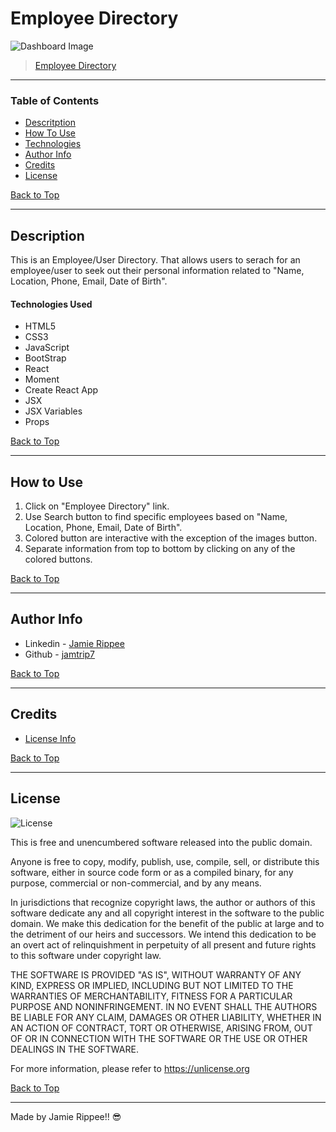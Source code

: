# Employee Directory

![Dashboard Image](src/screenshot/screenshot.jpg)

> [Employee Directory](https://jamtrip7.github.io/employee-directory)

---

### Table of Contents

- [Descritption](#description)
- [How To Use](#how-to-use)
- [Technologies](#technologies)
- [Author Info](#author-info)
- [Credits](#credits)
- [License](#license)

[Back to Top](#Employee-Directory)

---

## Description

This is an Employee/User Directory. That allows users to serach for an employee/user to seek out their personal information related to "Name, Location, Phone, Email, Date of Birth".

#### Technologies Used

- HTML5
- CSS3
- JavaScript
- BootStrap
- React
- Moment
- Create React App
- JSX
- JSX Variables
- Props

[Back to Top](#Employee-Directory)

---

## How to Use

 1. Click on "Employee Directory" link.
 2. Use Search button to find specific employees based on "Name, Location, Phone, Email, Date of Birth".
 3. Colored button are interactive with the exception of the images button.
 4. Separate information from top to bottom by clicking on any of the colored buttons.

[Back to Top](#Employee-Directory)

---

## Author Info

- Linkedin - [Jamie Rippee](https://www.linkedin.com/in/jamie-rippee-28316513/)
- Github - [jamtrip7](https://github.com/jamtrip7)

[Back to Top](#Employee-Directory)

---

## Credits

- [License Info](https://choosealicense.com/licenses/unlicense/#)

[Back to Top](#Employee-Directory)

---

## License
![License](https://img.shields.io/badge/license-Free-brightgreen "License Badge")

This is free and unencumbered software released into the public domain.

Anyone is free to copy, modify, publish, use, compile, sell, or
distribute this software, either in source code form or as a compiled
binary, for any purpose, commercial or non-commercial, and by any
means.

In jurisdictions that recognize copyright laws, the author or authors
of this software dedicate any and all copyright interest in the
software to the public domain. We make this dedication for the benefit
of the public at large and to the detriment of our heirs and
successors. We intend this dedication to be an overt act of
relinquishment in perpetuity of all present and future rights to this
software under copyright law.

THE SOFTWARE IS PROVIDED "AS IS", WITHOUT WARRANTY OF ANY KIND,
EXPRESS OR IMPLIED, INCLUDING BUT NOT LIMITED TO THE WARRANTIES OF
MERCHANTABILITY, FITNESS FOR A PARTICULAR PURPOSE AND NONINFRINGEMENT.
IN NO EVENT SHALL THE AUTHORS BE LIABLE FOR ANY CLAIM, DAMAGES OR
OTHER LIABILITY, WHETHER IN AN ACTION OF CONTRACT, TORT OR OTHERWISE,
ARISING FROM, OUT OF OR IN CONNECTION WITH THE SOFTWARE OR THE USE OR
OTHER DEALINGS IN THE SOFTWARE.

For more information, please refer to <https://unlicense.org>

[Back to Top](#Employee-Directory)

---

Made by Jamie Rippee!! 😎